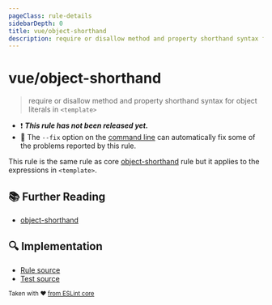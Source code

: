 ```yaml
---
pageClass: rule-details
sidebarDepth: 0
title: vue/object-shorthand
description: require or disallow method and property shorthand syntax for object literals in `<template>`
---
```

# vue/object-shorthand

> require or disallow method and property shorthand syntax for object literals in `<template>`

- :exclamation: <badge text="This rule has not been released yet." vertical="middle" type="error"> ***This rule has not been released yet.*** </badge>
- :wrench: The `--fix` option on the [command line](https://eslint.org/docs/user-guide/command-line-interface#fixing-problems) can automatically fix some of the problems reported by this rule.

This rule is the same rule as core [object-shorthand] rule but it applies to the expressions in `<template>`.

## :books: Further Reading

- [object-shorthand]

[object-shorthand]: https://eslint.org/docs/rules/object-shorthand

## :mag: Implementation

- [Rule source](https://github.com/vuejs/eslint-plugin-vue/blob/master/lib/rules/object-shorthand.js)
- [Test source](https://github.com/vuejs/eslint-plugin-vue/blob/master/tests/lib/rules/object-shorthand.js)

<sup>Taken with ❤️ [from ESLint core](https://eslint.org/docs/rules/object-shorthand)</sup>
